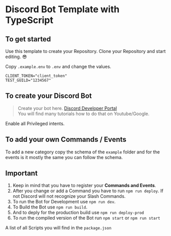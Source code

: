 # Discord Bot Template with TypeScript

## To get started

Use this template to create your Repository.
Clone your Repository and start editing. 😎

Copy `.example.env` to `.env` and change the values.
```
CLIENT_TOKEN="client_token"
TEST_GUILD="1234567"
```


## To create your Discord Bot

> Create your bot here. [Discord Developer Portal](https://discord.com/developers/applications) <br> 
  You will find many tutorials how to do that on Youtube/Google.
  
  Enable all Privileged intents.

## To add your own Commands / Events
To add a new category copy the schema of the `example` folder and for the events is it mostly the same you can follow the schema.

## Important
1. Keep in mind that you have to register your **Commands and Events**.
2. After you change or add a Command you have to run `npm run deploy`. If not Discord will not recognize your Slash Commands.
3. To run the Bot for Development use `npm run dev`.
4. To Build the Bot use `npm run build`.
5. And to deply for the production build use `npm run deploy-prod`
6. To run the compiled version of the Bot run `npm start` or `npm run start`

A list of all Scripts you will find in the `package.json`
